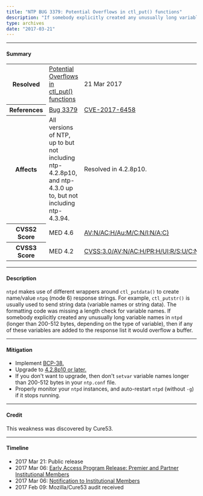 ```yaml
---
title: "NTP BUG 3379: Potential Overflows in ctl_put() functions"
description: "If somebody explicitly created any unusually long variable names in ntpd and if any of the affected variables are added to the response list it would overflow a buffer. This bug was resolved in NTP 4.2.8p10."
type: archives
date: "2017-03-21"
---
```


* * *

#### Summary

<table>
  <tbody>
	<tr>
		<th><b>Resolved</b></th>
		<td><a href="/support/securitynotice/4_2_8p10-release-announcement/">Potential Overflows in ctl_put() functions</a></td>
		<td>21 Mar 2017</td>
	</tr>
	<tr>
		<th><b>References</b></th>
		<td><a href="https://bugs.ntp.org/show_bug.cgi?id=3379">Bug 3379</a></td>
		<td><a href="https://nvd.nist.gov/vuln/detail/CVE-2017-6458">CVE-2017-6458</a></td>
	</tr>
	<tr>
		<th><b>Affects</b></th>
		<td>All versions of NTP, up to but not including ntp-4.2.8p10,<br> and ntp-4.3.0 up to, but not including ntp-4.3.94.</td>
		<td>Resolved in 4.2.8p10.</td>
	</tr>
	<tr>
		<th><b>CVSS2 Score</b></th>
		<td>MED 4.6</td>
		<td><a href="https://nvd.nist.gov/vuln-metrics/cvss/v2-calculator?calculator&version=2.0&vector=(AV:N/AC:H/Au:M/C:N/I:N/A:C)">AV:N/AC:H/Au:M/C:N/I:N/A:C)</a></td>
	</tr>
	<tr>
		<th><b>CVSS3 Score<b></th>
		<td>MED 4.2</td>
		<td><a href="https://www.first.org/cvss/calculator/3.0#CVSS:3.0/AV:N/AC:H/PR:H/UI:R/S:U/C:N/I:N/A:H">CVSS:3.0/AV:N/AC:H/PR:H/UI:R/S:U/C:N/I:N/A:H</a></td>
	</tr>	
  </tbody>	
</table>

* * *
    
#### Description 

`ntpd` makes use of different wrappers around `ctl_putdata()` to create name/value `ntpq` (mode 6) response strings. For example, `ctl_putstr()` is usually used to send string data (variable names or string data). The formatting code was missing a length check for variable names. If somebody explicitly created any unusually long variable names in `ntpd` (longer than 200-512 bytes, depending on the type of variable), then if any of these variables are added to the response list it would overflow a buffer. 

* * *
    
#### Mitigation

* Implement [BCP-38.](http://www.bcp38.info/index.php/Main_Page) 
* Upgrade to [4.2.8p10 or later.](https://downloads.nwtime.org/ntp/4.2.8/)
* If you don't want to upgrade, then don't `setvar` variable names longer than 200-512 bytes in your `ntp.conf` file. 
* Properly monitor your `ntpd` instances, and auto-restart `ntpd` (without `-g`) if it stops running. 

* * *

#### Credit

This weakness was discovered by Cure53.

* * *

#### Timeline

* 2017 Mar 21: Public release
* 2017 Mar 06: [Early Access Program Release: Premier and Partner Institutional Members](https://www.nwtime.org/membership/benefits/)
* 2017 Mar 06: [Notification to Institutional Members](https://www.nwtime.org/membership/benefits/)
* 2017 Feb 09: Mozilla/Cure53 audit received